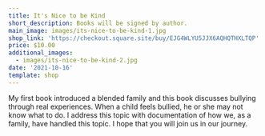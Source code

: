 ```yaml
---
title: It's Nice to be Kind
short_description: Books will be signed by author.
main_image: images/its-nice-to-be-kind-1.jpg
shop_link: 'https://checkout.square.site/buy/EJG4WLYU5JJX6AQHQTHXLTQP'
price: $10.00
additional_images:
  - images/its-nice-to-be-kind-2.jpg
date: '2021-10-16'
template: shop
---
```

My first book introduced a blended family and this book discusses bullying through real experiences. When a child feels bullied, he or she may not know what to do. I address this topic with documentation of how we, as a family, have handled this topic. I hope that you will join us in our journey.